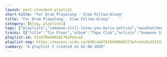 ```yaml
---
layout: post-standard-playlist
short-title: "For Drum Playalong - Slow Follow-Along"
title: "For Drum Playalong - Slow Follow-Along"
category: [blog, playlists]
tags: ["playlists","someone-still-loves-you-boris-yeltsin","waxahatchee","thunder-dreamer","mazzy-star","coldplay","beulah","beulah","beulah","pinback","pinback","the-white-stripes","mock-orange","islands","islands","coldplay","owen","sir-sly","phoenix","arctic-monkeys","jack-johnson","franz-ferdinand","vampire-weekend","pinback","nada-surf","mock-orange","big-thief","kevin-morby","dr.-dog","mgmt","spirit-of-the-beehive"]
tracks: [{"title":"Tin Floor","album":"Tape Club","artists":"Someone Still Loves You Boris Yeltsin"},{"title":"Hollow Bedroom","album":"Cerulean Salt","artists":"Waxahatchee"},{"title":"Le Soldat","album":"Lonesome Morning","artists":"Thunder Dreamer"},{"title":"Halah","album":"She Hangs Brightly","artists":"Mazzy Star"},{"title":"The Scientist","album":"A Rush of Blood to the Head","artists":"Coldplay"},{"title":"Fooled with the Wrong Guy","album":"Yoko","artists":"Beulah"},{"title":"Don't Forget to Breathe","album":"Yoko","artists":"Beulah"},{"title":"Burned By the Sun","album":"The Coast Is Never Clear","artists":"Beulah"},{"title":"3 x 0","album":"Summer in Abaddon","artists":"Pinback"},{"title":"Concrete Seconds","album":"Blue Screen Life","artists":"Pinback"},{"title":"There's No Home For You Here","album":"Elephant","artists":"The White Stripes"},{"title":"World of Machines","album":"Captain Love","artists":"Mock Orange"},{"title":"Shotgun Vision","album":"Ski Mask","artists":"Islands"},{"title":"Same Thing","album":"A Sleep & A Forgetting (Deluxe Edition)","artists":"Islands"},{"title":"Sparks","album":"Parachutes","artists":"Coldplay"},{"title":"Ugly on the Inside","album":"New Leaves","artists":"Owen"},{"title":"Astronaut","album":"Don't You Worry, Honey","artists":"Sir Sly"},{"title":"Run Run Run","album":"Alphabetical","artists":"Phoenix"},{"title":"Why'd You Only Call Me When You're High?","album":"AM","artists":"Arctic Monkeys"},{"title":"Traffic In The Sky","album":"On And On","artists":"Jack Johnson"},{"title":"Walk Away","album":"You Could Have It So Much Better","artists":"Franz Ferdinand"},{"title":"Cape Cod Kwassa Kwassa","album":"Vampire Weekend","artists":"Vampire Weekend"},{"title":"Boo","album":"Blue Screen Life","artists":"Pinback"},{"title":"Are You Lightning?","album":"Lucky","artists":"Nada Surf"},{"title":"Birds","album":"Mind Is Not Brain","artists":"Mock Orange"},{"title":"Masterpiece","album":"Masterpiece","artists":"Big Thief"},{"title":"City Music","album":"City Music","artists":"Kevin Morby"},{"title":"Where'd All the Time Go?","album":"Shame, Shame (Deluxe Edition)","artists":"Dr. Dog"},{"title":"Congratulations","album":"Congratulations","artists":"MGMT"},{"title":"Natural Devotion","album":"You Are Arrived (But You've Been Cheated)","artists":"SPIRIT OF THE BEEHIVE"}]
playlist-id: 52s67MedXKSQC7NiPOeveE
playlist-img: https://mosaic.scdn.co/640/ab67616d0000b273afce4c9cd3313302c0a16ed1ab67616d0000b273d55ee0d424d2c9e00d6e7253ab67616d0000b273f4ba74b1912c0d04a7f708c0ab67616d0000b273f9a49c7582bd6e4add99fdbb
summary: "A playlist I created on 01-08-2020"
---
```

